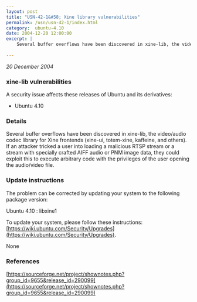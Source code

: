```yaml
---
layout: post
title: "USN-42-1&#58; Xine library vulnerabilities"
permalink: /usn/usn-42-1/index.html
category:  ubuntu-4.10
date: 2004-12-20 12:00:00
excerpt: |
    Several buffer overflows have been discovered in xine-lib, the video/audio codec library for Xine frontends (xine-ui, totem-xine, kaffeine, and others). If an attacker tricked a user into loading a malicious RTSP stream or a stream with specially crafted AIFF audio or PNM image data, they could exploit this to execute arbitrary code with the privileges of the user opening the audio/video file.
    
--- 
```

 
 

*20 December 2004*

### xine-lib vulnerabilities

A security issue affects these releases of Ubuntu and its derivatives:

* Ubuntu 4.10

### Details

Several buffer overflows have been discovered in xine-lib, the video/audio codec library for Xine frontends (xine-ui, totem-xine, kaffeine, and others). If an attacker tricked a user into loading a malicious RTSP stream or a stream with specially crafted AIFF audio or PNM image data, they could exploit this to execute arbitrary code with the privileges of the user opening the audio/video file.

### Update instructions

The problem can be corrected by updating your system to the following package version:

Ubuntu 4.10
 : libxine1 

To update your system, please follow these instructions: [https://wiki.ubuntu.com/Security/Upgrades](https://wiki.ubuntu.com/Security/Upgrades).

None

### References

 
 [https://sourceforge.net/project/shownotes.php?group_id=9655&release_id=290099](https://sourceforge.net/project/shownotes.php?group_id=9655&release_id=290099)
 

